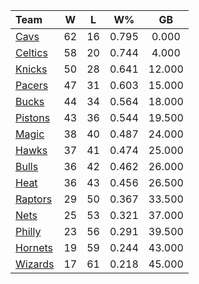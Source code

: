 | Team                            |  W  |  L  |  W%   |   GB   |
|:--------------------------------|:---:|:---:|:-----:|:------:|
| [Cavs](/r/clevelandcavs)        | 62  | 16  | 0.795 | 0.000  |
| [Celtics](/r/bostonceltics)     | 58  | 20  | 0.744 | 4.000  |
| [Knicks](/r/NYKnicks)           | 50  | 28  | 0.641 | 12.000 |
| [Pacers](/r/pacers)             | 47  | 31  | 0.603 | 15.000 |
| [Bucks](/r/MkeBucks)            | 44  | 34  | 0.564 | 18.000 |
| [Pistons](/r/DetroitPistons)    | 43  | 36  | 0.544 | 19.500 |
| [Magic](/r/OrlandoMagic)        | 38  | 40  | 0.487 | 24.000 |
| [Hawks](/r/AtlantaHawks)        | 37  | 41  | 0.474 | 25.000 |
| [Bulls](/r/chicagobulls)        | 36  | 42  | 0.462 | 26.000 |
| [Heat](/r/heat)                 | 36  | 43  | 0.456 | 26.500 |
| [Raptors](/r/torontoraptors)    | 29  | 50  | 0.367 | 33.500 |
| [Nets](/r/GoNets)               | 25  | 53  | 0.321 | 37.000 |
| [Philly](/r/sixers)             | 23  | 56  | 0.291 | 39.500 |
| [Hornets](/r/CharlotteHornets)  | 19  | 59  | 0.244 | 43.000 |
| [Wizards](/r/washingtonwizards) | 17  | 61  | 0.218 | 45.000 |